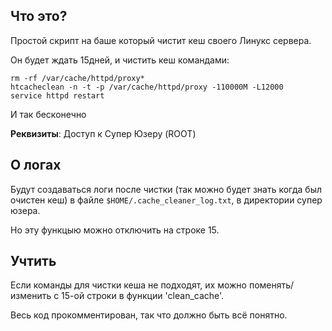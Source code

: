 ## Что это?
Простой скрипт на баше который чистит кеш своего Линукс сервера.

Он будет ждать 15дней, и чистить кеш командами:
```
rm -rf /var/cache/httpd/proxy*
htcacheclean -n -t -p /var/cache/httpd/proxy -110000M -L12000
service httpd restart
```
И так бесконечно

**Реквизиты**: Доступ к
Супер Юзеру (ROOT)

## О логах
Будут создаваться логи после чистки (так можно будет знать когда был очистен кеш) в файле ```$HOME/.cache_cleaner_log.txt```, в директории супер юзера.

Но эту функцыю можно отключить на строке 15.

## Учтить
Если команды для чистки кеша не подходят, их можно поменять/изменить с 15-ой строки в функции 'clean_cache'.

Весь код прокомментирован, так что должно быть всё понятно.
